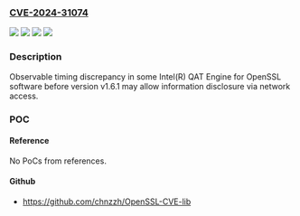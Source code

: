 ### [CVE-2024-31074](https://cve.mitre.org/cgi-bin/cvename.cgi?name=CVE-2024-31074)
![](https://img.shields.io/static/v1?label=Product&message=Intel(R)%20QAT%20Engine%20for%20OpenSSL%20software&color=blue)
![](https://img.shields.io/static/v1?label=Version&message=%3D%20before%20version%20v1.6.1%20&color=brighgreen)
![](https://img.shields.io/static/v1?label=Vulnerability&message=Observable%20timing%20discrepancy&color=brighgreen)
![](https://img.shields.io/static/v1?label=Vulnerability&message=information%20disclosure&color=brighgreen)

### Description

Observable timing discrepancy in some Intel(R) QAT Engine for OpenSSL software before version v1.6.1 may allow information disclosure via network access.

### POC

#### Reference
No PoCs from references.

#### Github
- https://github.com/chnzzh/OpenSSL-CVE-lib

